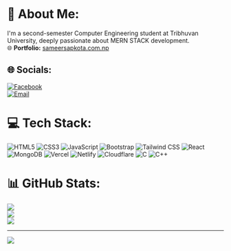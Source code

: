 # 💫 About Me:
I'm a second-semester Computer Engineering student at Tribhuvan University, deeply passionate about MERN STACK development.  
🌐 **Portfolio:** [sameersapkota.com.np](https://sameersapkota.com.np)

## 🌐 Socials:
[![Facebook](https://img.shields.io/badge/Facebook-%231877F2.svg?logo=Facebook&logoColor=white)](https://www.facebook.com/samir.sapkota.374/)  
[![Email](https://img.shields.io/badge/Email-D14836?logo=gmail&logoColor=white)](mailto:namrmc008@gmail.com)  

# 💻 Tech Stack:
![HTML5](https://img.shields.io/badge/html5-%23E34F26.svg?style=for-the-badge&logo=html5&logoColor=white)  ![CSS3](https://img.shields.io/badge/css3-%231572B6.svg?style=for-the-badge&logo=css3&logoColor=white)  ![JavaScript](https://img.shields.io/badge/javascript-%23323330.svg?style=for-the-badge&logo=javascript&logoColor=%23F7DF1E)  ![Bootstrap](https://img.shields.io/badge/bootstrap-%238511FA.svg?style=for-the-badge&logo=bootstrap&logoColor=white)  ![Tailwind CSS](https://img.shields.io/badge/tailwindcss-%2338B2AC.svg?style=for-the-badge&logo=tailwind-css&logoColor=white)  ![React](https://img.shields.io/badge/react-%2320232a.svg?style=for-the-badge&logo=react&logoColor=%2361DAFB)  ![MongoDB](https://img.shields.io/badge/MongoDB-%234ea94b.svg?style=for-the-badge&logo=mongodb&logoColor=white)  ![Vercel](https://img.shields.io/badge/vercel-%23000000.svg?style=for-the-badge&logo=vercel&logoColor=white)  ![Netlify](https://img.shields.io/badge/netlify-%23000000.svg?style=for-the-badge&logo=netlify&logoColor=#00C7B7)  ![Cloudflare](https://img.shields.io/badge/Cloudflare-F38020?style=for-the-badge&logo=Cloudflare&logoColor=white)  ![C](https://img.shields.io/badge/c-%2300599C.svg?style=for-the-badge&logo=c&logoColor=white)  ![C++](https://img.shields.io/badge/c++-%2300599C.svg?style=for-the-badge&logo=c%2B%2B&logoColor=white)  

# 📊 GitHub Stats:
![](https://github-readme-stats.vercel.app/api?username=acidicsameer&theme=prussian&hide_border=true&include_all_commits=true&count_private=false)  
![](https://nirzak-streak-stats.vercel.app/?user=acidicsameer&theme=prussian&hide_border=true)  
![](https://github-readme-stats.vercel.app/api/top-langs/?username=acidicsameer&theme=prussian&hide_border=true&include_all_commits=true&count_private=false&layout=compact)

---

[![](https://visitcount.itsvg.in/api?id=acidicsameer&icon=0&color=0)](https://visitcount.itsvg.in)

<!-- Proudly created with GPRM ( https://gprm.itsvg.in ) -->
